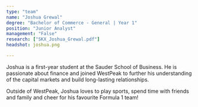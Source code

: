 ```yaml
---
type: "team"
name: "Joshua Grewal"
degree: "Bachelor of Commerce - General | Year 1"
position: "Junior Analyst"
management: "False"
research: ["SKX_Joshua_Grewal.pdf"]
headshot: joshua.png

---
```


Joshua is a first-year student at the Sauder School of Business. He is passionate about finance and joined WestPeak to further his understanding of the capital markets and build long-lasting relationships.  

Outside of WestPeak, Joshua loves to play sports, spend time with friends and family and cheer for his favourite Formula 1 team!
